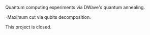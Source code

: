 Quantum computing experiments via DWave's quantum annealing.

-Maximum cut via qubits decomposition.

This project is closed.
